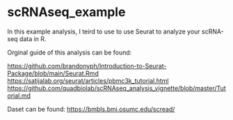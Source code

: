 # scRNAseq_example

In this example analysis, I teird to use to use Seurat to analyze your scRNA-seq data in R.

Orginal guide of this analysis can be found:

https://github.com/brandonyph/Introduction-to-Seurat-Package/blob/main/Seurat.Rmd
https://satijalab.org/seurat/articles/pbmc3k_tutorial.html
https://github.com/quadbiolab/scRNAseq_analysis_vignette/blob/master/Tutorial.md

Daset can be found:
https://bmbls.bmi.osumc.edu/scread/
